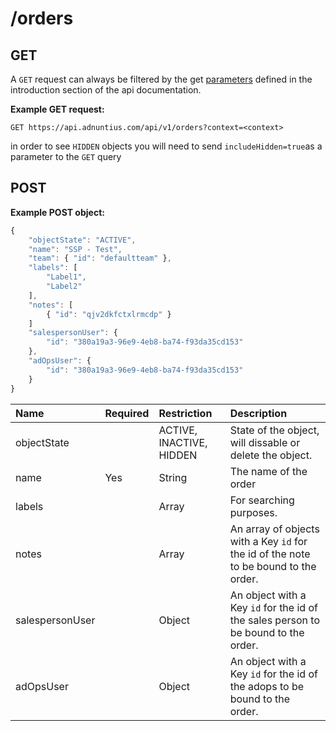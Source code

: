 # /orders

## GET

A `GET` request can always be filtered by the get [parameters](http://docs.adnuntius.com/api/api-requests) defined in the introduction section of the api documentation.

**Example GET request:**

```http
GET https://api.adnuntius.com/api/v1/orders?context=<context>
```

in order to see `HIDDEN` objects you will need to send `includeHidden=true`as a parameter to the `GET` query

## POST

**Example POST object:**

```javascript
{
    "objectState": "ACTIVE",
    "name": "SSP - Test",
    "team": { "id": "defaultteam" },
    "labels": [
        "Label1",
        "Label2"
    ],
    "notes": [
        { "id": "qjv2dkfctxlrmcdp" }
    ]
    "salespersonUser": {
        "id": "380a19a3-96e9-4eb8-ba74-f93da35cd153"
    },
    "adOpsUser": {
        "id": "380a19a3-96e9-4eb8-ba74-f93da35cd153"
    }
}
```

| Name | Required | Restriction | Description |
| :--- | :--- | :--- | :--- |
| objectState |  | ACTIVE, INACTIVE, HIDDEN | State of the object, will dissable or delete the object. |
| name | Yes | String | The name of the order |
| labels |  | Array | For searching purposes. |
| notes |  | Array | An array of objects with a Key `id` for the id of the note to be bound to the order. |
| salespersonUser |  | Object | An object with a Key `id` for the id of the sales person to be bound to the order. |
| adOpsUser |  | Object | An object with a Key `id` for the id of the adops to be bound to the order. |

